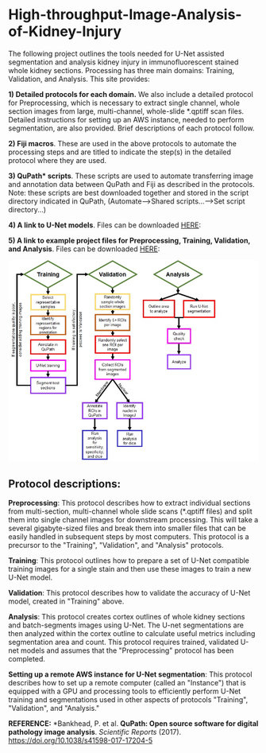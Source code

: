 # High-throughput-Image-Analysis-of-Kidney-Injury

The following project outlines the tools needed for U-Net assisted segmentation and analysis kidney injury in immunofluorescent stained whole kidney sections. Processing has three main domains: Training, Validation, and Analysis. This site provides:

**1) Detailed protocols for each domain.** We also include a detailed protocol for Preprocessing, which is necessary to extract single channel, whole section images from large, multi-channel, whole-slide \*.qptiff scan files. Detailed instructions for setting up an AWS instance, needed to perform segmentation, are also provided. Brief descriptions of each protocol follow.

**2) Fiji macros**. These are used in the above protocols to automate the processing steps and are titled to indicate the step(s) in the detailed protocol where they are used.

**3) QuPath\* scripts**. These scripts are used to automate transferring image and annotation data between QuPath and Fiji as described in the protocols. Note: these scripts are best downloaded together and stored in the script directory indicated in QuPath, (Automate--\>Shared scripts...--\>Set script directory...)

**4) A link to U-Net models**. Files can be downloaded [HERE](https://www.dropbox.com/sh/5exs7womm3l0466/AACiRo31HIvzROJ9TIdIG4naa?dl=0):

**5) A link to example project files for Preprocessing, Training, Validation, and Analysis**. Files can be downloaded [HERE](https://www.dropbox.com/sh/5exs7womm3l0466/AACiRo31HIvzROJ9TIdIG4naa?dl=0):

![](images/Overview%20Map.jpg)

## **Protocol descriptions:**

**Preprocessing**: This protocol describes how to extract individual sections from multi-section, multi-channel whole slide scans (\*.qptiff files) and split them into single channel images for downstream processing. This will take a several gigabyte-sized files and break them into smaller files that can be easily handled in subsequent steps by most computers. This protocol is a precursor to the "Training", "Validation", and "Analysis" protocols.

**Training**: This protocol outlines how to prepare a set of U-Net compatible training images for a single stain and then use these images to train a new U-Net model.

**Validation**: This protocol describes how to validate the accuracy of U-Net model, created in "Training" above.

**Analysis**: This protocol creates cortex outlines of whole kidney sections and batch-segments images using U-Net. The U-net segmentations are then analyzed within the cortex outline to calculate useful metrics including segmentation area and count. This protocol requires trained, validated U-net models and assumes that the "Preprocessing" protocol has been completed.

**Setting up a remote AWS instance for U-Net segmentation**: This protocol describes how to set up a remote computer (called an "Instance") that is equipped with a GPU and processing tools to efficiently perform U-Net training and segmentations used in other aspects of protocols "Training", "Validation", and "Analysis."

**REFERENCE:**
\*Bankhead, P. et al. **QuPath: Open source software for digital pathology image analysis**. *Scientific Reports* (2017). <https://doi.org/10.1038/s41598-017-17204-5>
